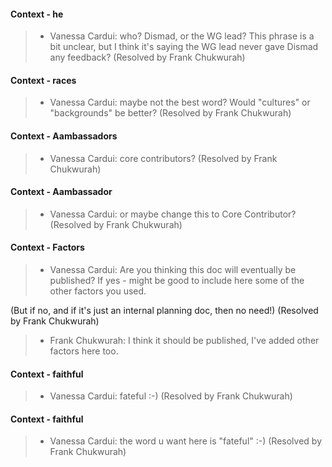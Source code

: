 #### Context - he
> * Vanessa Cardui: who? Dismad, or the WG lead? This phrase is a bit unclear, but I think it's saying the WG lead never gave Dismad any feedback? (Resolved by Frank Chukwurah)
> 
#### Context - races
> * Vanessa Cardui: maybe not the best word? Would "cultures" or "backgrounds" be better? (Resolved by Frank Chukwurah)
> 
#### Context - Aambassadors
> * Vanessa Cardui: core contributors? (Resolved by Frank Chukwurah)
> 
#### Context - Aambassador
> * Vanessa Cardui: or maybe change this to Core Contributor? (Resolved by Frank Chukwurah)
> 
#### Context - Factors
> * Vanessa Cardui: Are you thinking this doc will eventually be published? If yes - might be good to include here some of the other factors you used. 

(But if no, and if it's just an internal planning doc, then no need!) (Resolved by Frank Chukwurah)
>   - Frank Chukwurah: I think it should be published, I've added other factors here too.
> 
#### Context - faithful
> * Vanessa Cardui: fateful :-) (Resolved by Frank Chukwurah)
> 
#### Context - faithful
> * Vanessa Cardui: the word u want here is "fateful" :-) (Resolved by Frank Chukwurah)
> 
